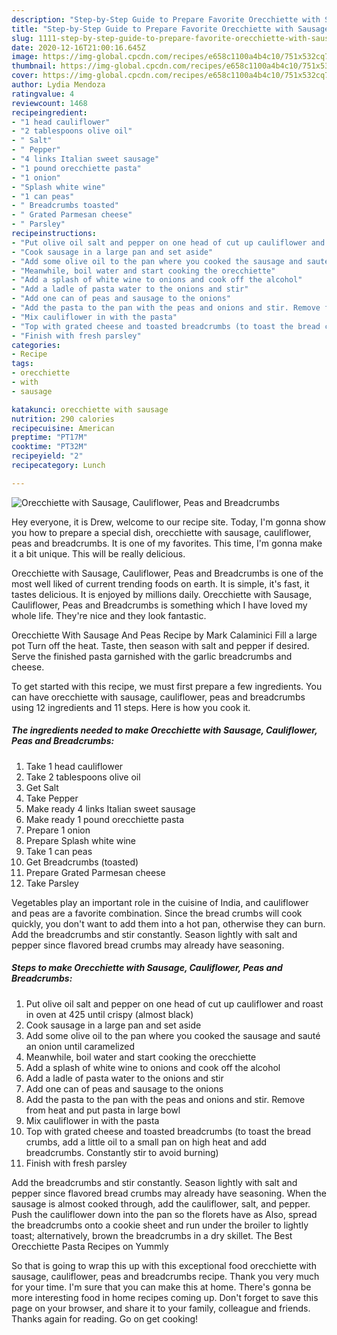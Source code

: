 ```yaml
---
description: "Step-by-Step Guide to Prepare Favorite Orecchiette with Sausage, Cauliflower, Peas and Breadcrumbs"
title: "Step-by-Step Guide to Prepare Favorite Orecchiette with Sausage, Cauliflower, Peas and Breadcrumbs"
slug: 1111-step-by-step-guide-to-prepare-favorite-orecchiette-with-sausage-cauliflower-peas-and-breadcrumbs
date: 2020-12-16T21:00:16.645Z
image: https://img-global.cpcdn.com/recipes/e658c1100a4b4c10/751x532cq70/orecchiette-with-sausage-cauliflower-peas-and-breadcrumbs-recipe-main-photo.jpg
thumbnail: https://img-global.cpcdn.com/recipes/e658c1100a4b4c10/751x532cq70/orecchiette-with-sausage-cauliflower-peas-and-breadcrumbs-recipe-main-photo.jpg
cover: https://img-global.cpcdn.com/recipes/e658c1100a4b4c10/751x532cq70/orecchiette-with-sausage-cauliflower-peas-and-breadcrumbs-recipe-main-photo.jpg
author: Lydia Mendoza
ratingvalue: 4
reviewcount: 1468
recipeingredient:
- "1 head cauliflower"
- "2 tablespoons olive oil"
- " Salt"
- " Pepper"
- "4 links Italian sweet sausage"
- "1 pound orecchiette pasta"
- "1 onion"
- "Splash white wine"
- "1 can peas"
- " Breadcrumbs toasted"
- " Grated Parmesan cheese"
- " Parsley"
recipeinstructions:
- "Put olive oil salt and pepper on one head of cut up cauliflower and roast in oven at 425 until crispy (almost black)"
- "Cook sausage in a large pan and set aside"
- "Add some olive oil to the pan where you cooked the sausage and sauté an onion until caramelized"
- "Meanwhile, boil water and start cooking the orecchiette"
- "Add a splash of white wine to onions and cook off the alcohol"
- "Add a ladle of pasta water to the onions and stir"
- "Add one can of peas and sausage to the onions"
- "Add the pasta to the pan with the peas and onions and stir. Remove from heat and put pasta in large bowl"
- "Mix cauliflower in with the pasta"
- "Top with grated cheese and toasted breadcrumbs (to toast the bread crumbs, add a little oil to a small pan on high heat and add breadcrumbs. Constantly stir to avoid burning)"
- "Finish with fresh parsley"
categories:
- Recipe
tags:
- orecchiette
- with
- sausage

katakunci: orecchiette with sausage 
nutrition: 290 calories
recipecuisine: American
preptime: "PT17M"
cooktime: "PT32M"
recipeyield: "2"
recipecategory: Lunch

---
```



![Orecchiette with Sausage, Cauliflower, Peas and Breadcrumbs](https://img-global.cpcdn.com/recipes/e658c1100a4b4c10/751x532cq70/orecchiette-with-sausage-cauliflower-peas-and-breadcrumbs-recipe-main-photo.jpg)

Hey everyone, it is Drew, welcome to our recipe site. Today, I'm gonna show you how to prepare a special dish, orecchiette with sausage, cauliflower, peas and breadcrumbs. It is one of my favorites. This time, I'm gonna make it a bit unique. This will be really delicious.

Orecchiette with Sausage, Cauliflower, Peas and Breadcrumbs is one of the most well liked of current trending foods on earth. It is simple, it's fast, it tastes delicious. It is enjoyed by millions daily. Orecchiette with Sausage, Cauliflower, Peas and Breadcrumbs is something which I have loved my whole life. They're nice and they look fantastic.

Orecchiette With Sausage And Peas Recipe by Mark Calaminici Fill a large pot Turn off the heat. Taste, then season with salt and pepper if desired. Serve the finished pasta garnished with the garlic breadcrumbs and cheese.


To get started with this recipe, we must first prepare a few ingredients. You can have orecchiette with sausage, cauliflower, peas and breadcrumbs using 12 ingredients and 11 steps. Here is how you cook it.

<!--inarticleads1-->

##### The ingredients needed to make Orecchiette with Sausage, Cauliflower, Peas and Breadcrumbs:

1. Take 1 head cauliflower
1. Take 2 tablespoons olive oil
1. Get  Salt
1. Take  Pepper
1. Make ready 4 links Italian sweet sausage
1. Make ready 1 pound orecchiette pasta
1. Prepare 1 onion
1. Prepare Splash white wine
1. Take 1 can peas
1. Get  Breadcrumbs (toasted)
1. Prepare  Grated Parmesan cheese
1. Take  Parsley


Vegetables play an important role in the cuisine of India, and cauliflower and peas are a favorite combination. Since the bread crumbs will cook quickly, you don&#39;t want to add them into a hot pan, otherwise they can burn. Add the breadcrumbs and stir constantly. Season lightly with salt and pepper since flavored bread crumbs may already have seasoning. 

<!--inarticleads2-->

##### Steps to make Orecchiette with Sausage, Cauliflower, Peas and Breadcrumbs:

1. Put olive oil salt and pepper on one head of cut up cauliflower and roast in oven at 425 until crispy (almost black)
1. Cook sausage in a large pan and set aside
1. Add some olive oil to the pan where you cooked the sausage and sauté an onion until caramelized
1. Meanwhile, boil water and start cooking the orecchiette
1. Add a splash of white wine to onions and cook off the alcohol
1. Add a ladle of pasta water to the onions and stir
1. Add one can of peas and sausage to the onions
1. Add the pasta to the pan with the peas and onions and stir. Remove from heat and put pasta in large bowl
1. Mix cauliflower in with the pasta
1. Top with grated cheese and toasted breadcrumbs (to toast the bread crumbs, add a little oil to a small pan on high heat and add breadcrumbs. Constantly stir to avoid burning)
1. Finish with fresh parsley


Add the breadcrumbs and stir constantly. Season lightly with salt and pepper since flavored bread crumbs may already have seasoning. When the sausage is almost cooked through, add the cauliflower, salt, and pepper. Push the cauliflower down into the pan so the florets have as Also, spread the breadcrumbs onto a cookie sheet and run under the broiler to lightly toast; alternatively, brown the breadcrumbs in a dry skillet. The Best Orecchiette Pasta Recipes on Yummly 

So that is going to wrap this up with this exceptional food orecchiette with sausage, cauliflower, peas and breadcrumbs recipe. Thank you very much for your time. I'm sure that you can make this at home. There's gonna be more interesting food in home recipes coming up. Don't forget to save this page on your browser, and share it to your family, colleague and friends. Thanks again for reading. Go on get cooking!
